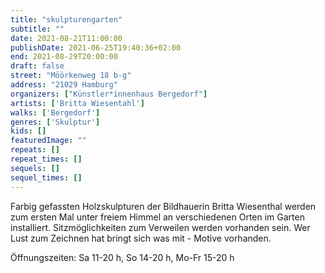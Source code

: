 ```yaml
---
title: "skulpturengarten"
subtitle: ""
date: 2021-08-21T11:00:00
publishDate: 2021-06-25T19:40:36+02:00
end: 2021-08-29T20:00:00
draft: false
street: "Möörkenweg 18 b-g"
address: "21029 Hamburg"
organizers: ["Künstler*innenhaus Bergedorf"]
artists: ['Britta Wiesentahl']
walks: ['Bergedorf']
genres: ['Skulptur']
kids: []
featuredImage: ""
repeats: []
repeat_times: []
sequels: []
sequel_times: []
---
```


Farbig gefassten Holzskulpturen der Bildhauerin Britta Wiesenthal werden zum ersten Mal unter freiem Himmel an verschiedenen Orten im Garten installiert. Sitzmöglichkeiten zum Verweilen werden vorhanden sein. Wer Lust zum Zeichnen hat bringt sich was mit - Motive vorhanden. 

Öffnungszeiten: Sa 11-20 h, So 14-20 h, Mo-Fr 15-20 h
